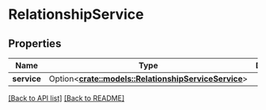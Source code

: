 # RelationshipService

## Properties

Name | Type | Description | Notes
------------ | ------------- | ------------- | -------------
**service** | Option<[**crate::models::RelationshipServiceService**](RelationshipServiceService.md)> |  | 

[[Back to API list]](../README.md#documentation-for-api-endpoints) [[Back to README]](../README.md)


